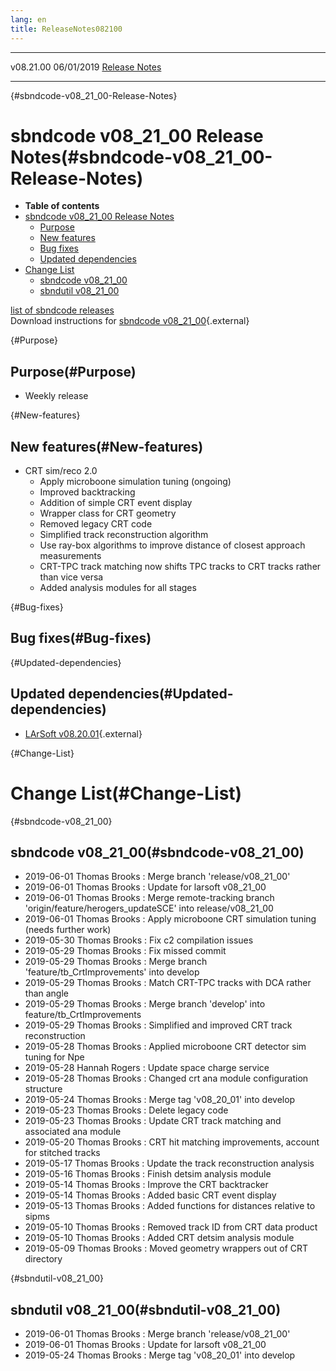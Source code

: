```yaml
---
lang: en
title: ReleaseNotes082100
---
```


  ----------- ------------ -- -- ------------------------------------------------------
  v08.21.00   06/01/2019         [Release Notes](ReleaseNotes082100.html)
  ----------- ------------ -- -- ------------------------------------------------------

{#sbndcode-v08_21_00-Release-Notes}

sbndcode v08\_21\_00 Release Notes(#sbndcode-v08_21_00-Release-Notes)
======================================================================================

-   **Table of contents**
-   [sbndcode v08\_21\_00 Release
    Notes](#sbndcode-v08_21_00-Release-Notes)
    -   [Purpose](#Purpose)
    -   [New features](#New-features)
    -   [Bug fixes](#Bug-fixes)
    -   [Updated dependencies](#Updated-dependencies)
-   [Change List](#Change-List)
    -   [sbndcode v08\_21\_00](#sbndcode-v08_21_00)
    -   [sbndutil v08\_21\_00](#sbndutil-v08_21_00)

[list of sbndcode
releases](List_of_SBND_code_releases.html)\
Download instructions for [sbndcode
v08\_21\_00](http://scisoft.fnal.gov/scisoft/bundles/sbnd/v08_21_00/sbndcode-v08_21_00.html){.external}

{#Purpose}

Purpose(#Purpose)
----------------------------------

-   Weekly release

{#New-features}

New features(#New-features)
--------------------------------------------

-   CRT sim/reco 2.0
    -   Apply microboone simulation tuning (ongoing)
    -   Improved backtracking
    -   Addition of simple CRT event display
    -   Wrapper class for CRT geometry
    -   Removed legacy CRT code
    -   Simplified track reconstruction algorithm
    -   Use ray-box algorithms to improve distance of closest approach
        measurements
    -   CRT-TPC track matching now shifts TPC tracks to CRT tracks
        rather than vice versa
    -   Added analysis modules for all stages

{#Bug-fixes}

Bug fixes(#Bug-fixes)
--------------------------------------

{#Updated-dependencies}

Updated dependencies(#Updated-dependencies)
------------------------------------------------------------

-   [LArSoft
    v08.20.01](https://cdcvs.fnal.gov/redmine/projects/larsoft/wiki/ReleaseNotes082001){.external}

{#Change-List}

Change List(#Change-List)
==========================================

{#sbndcode-v08_21_00}

sbndcode v08\_21\_00(#sbndcode-v08_21_00)
----------------------------------------------------------

-   2019-06-01 Thomas Brooks : Merge branch \'release/v08\_21\_00\'
-   2019-06-01 Thomas Brooks : Update for larsoft v08\_21\_00
-   2019-06-01 Thomas Brooks : Merge remote-tracking branch
    \'origin/feature/herogers\_updateSCE\' into release/v08\_21\_00
-   2019-06-01 Thomas Brooks : Apply microboone CRT simulation tuning
    (needs further work)
-   2019-05-30 Thomas Brooks : Fix c2 compilation issues
-   2019-05-29 Thomas Brooks : Fix missed commit
-   2019-05-29 Thomas Brooks : Merge branch
    \'feature/tb\_CrtImprovements\' into develop
-   2019-05-29 Thomas Brooks : Match CRT-TPC tracks with DCA rather than
    angle
-   2019-05-29 Thomas Brooks : Merge branch \'develop\' into
    feature/tb\_CrtImprovements
-   2019-05-29 Thomas Brooks : Simplified and improved CRT track
    reconstruction
-   2019-05-28 Thomas Brooks : Applied microboone CRT detector sim
    tuning for Npe
-   2019-05-28 Hannah Rogers : Update space charge service
-   2019-05-28 Thomas Brooks : Changed crt ana module configuration
    structure
-   2019-05-24 Thomas Brooks : Merge tag \'v08\_20\_01\' into develop
-   2019-05-23 Thomas Brooks : Delete legacy code
-   2019-05-23 Thomas Brooks : Update CRT track matching and associated
    ana module
-   2019-05-20 Thomas Brooks : CRT hit matching improvements, account
    for stitched tracks
-   2019-05-17 Thomas Brooks : Update the track reconstruction analysis
-   2019-05-16 Thomas Brooks : Finish detsim analysis module
-   2019-05-14 Thomas Brooks : Improve the CRT backtracker
-   2019-05-14 Thomas Brooks : Added basic CRT event display
-   2019-05-13 Thomas Brooks : Added functions for distances relative to
    sipms
-   2019-05-10 Thomas Brooks : Removed track ID from CRT data product
-   2019-05-10 Thomas Brooks : Added CRT detsim analysis module
-   2019-05-09 Thomas Brooks : Moved geometry wrappers out of CRT
    directory

{#sbndutil-v08_21_00}

sbndutil v08\_21\_00(#sbndutil-v08_21_00)
----------------------------------------------------------

-   2019-06-01 Thomas Brooks : Merge branch \'release/v08\_21\_00\'
-   2019-06-01 Thomas Brooks : Update for larsoft v08\_21\_00
-   2019-05-24 Thomas Brooks : Merge tag \'v08\_20\_01\' into develop

